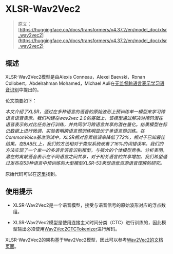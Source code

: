 # XLSR-Wav2Vec2

> 原文：[https://huggingface.co/docs/transformers/v4.37.2/en/model_doc/xlsr_wav2vec2](https://huggingface.co/docs/transformers/v4.37.2/en/model_doc/xlsr_wav2vec2)

## 概述

XLSR-Wav2Vec2模型是由Alexis Conneau，Alexei Baevski，Ronan Collobert，Abdelrahman Mohamed，Michael Auli在[无监督跨语言表示学习语音识别](https://arxiv.org/abs/2006.13979)中提出的。

论文摘要如下：

*本文介绍了XLSR，通过在多种语言的语音的原始波形上预训练单一模型来学习跨语言语音表示。我们构建在wav2vec 2.0的基础上，该模型通过解决对掩码潜在语音表示的对比任务进行训练，并共同学习跨语言共享的潜在量化。结果模型在标记数据上进行微调，实验表明跨语言预训练明显优于单语言预训练。在CommonVoice基准测试中，XLSR相对音素错误率降低了72%，相对于已知最佳结果。在BABEL上，我们的方法相对于类似系统改善了16%的词错误率。我们的方法实现了一个单一的多语言语音识别模型，与强大的个体模型竞争。分析表明，潜在的离散语音表示在不同语言之间共享，对于相关语言的共享增加。我们希望通过发布在53种语言中预训练的大型模型XLSR-53来促进低资源语音理解的研究。*

原始代码可以在[这里](https://github.com/pytorch/fairseq/tree/master/fairseq/models/wav2vec)找到。

## 使用提示

+   XLSR-Wav2Vec2是一个语音模型，接受与语音信号的原始波形对应的浮点数组。

+   XLSR-Wav2Vec2模型是使用连接主义时间分类（CTC）进行训练的，因此模型输出必须使用[Wav2Vec2CTCTokenizer](/docs/transformers/v4.37.2/en/model_doc/wav2vec2#transformers.Wav2Vec2CTCTokenizer)进行解码。

XLSR-Wav2Vec2的架构基于Wav2Vec2模型，因此可以参考[Wav2Vec2的文档页面](wav2vec2)。
